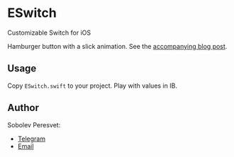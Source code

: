 # ESwitch
Customizable Switch for iOS

Hamburger button with a slick animation. See the [accompanying blog post](http://holko.pl/2014/07/15/hamburger-button-animation/).

## Usage

Copy `ESwitch.swift` to your project. Play with values in IB.

## Author

Sobolev Peresvet:

* [Telegram](http://t.me/engylizium)
* [Email](peresves@ya.ru)
